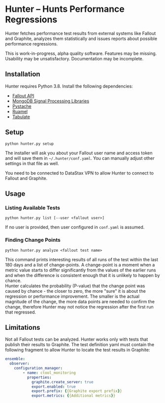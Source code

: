 Hunter – Hunts Performance Regressions
======================================

Hunter fetches performance test results from external systems
like Fallout and Graphite, analyzes them statistically and 
issues reports about possible performance regressions. 

This is work-in-progress, alpha quality software. 
Features may be missing. 
Usability may be unsatisfactory.
Documentation may be incomplete.

## Installation
Hunter requires Python 3.8.
Install the following dependencies:
* [Fallout API](https://github.com/riptano/Fallout/tree/master/fallout-cli)
* [MongoDB Signal Processing Libraries](https://pypi.org/project/signal-processing-algorithms/)
* [Pystache](https://pypi.org/project/pystache/)
* [Ruamel](https://pypi.org/project/ruamel.yaml/)
* [Tabulate](https://pypi.org/project/tabulate/)

## Setup
```
python hunter.py setup
```
The installer will ask you about your Fallout user name and access token
and will save them in `~/.hunter/conf.yaml`. 
You can manually adjust other settings in that file as well. 

You need to be connected to DataStax VPN to allow Hunter to connect
to Fallout and Graphite.

## Usage
### Listing Available Tests
```
python hunter.py list [--user <fallout user>]
``` 

If no user is provided, then user configured in `conf.yaml` is assumed.

### Finding Change Points
```
python hunter.py analyze <fallout test name>
```

This command prints interesting results of all
runs of the test within the last 180 days and a list of change-points. 
A change-point is a moment when a metric value starts to differ significantly
from the values of the earlier runs and when the difference 
is consistent enough that it is unlikely to happen by chance.  
Hunter calculates the probability (P-value) that the change point was caused 
by chance - the closer to zero, the more "sure" it is about the regression or
performance improvement. The smaller is the actual magnitude of the change,
the more data points are needed to confirm the change, therefore Hunter may
not notice the regression after the first run that regressed.

## Limitations
Not all Fallout tests can be analyzed. Hunter works only with tests
that publish their results to Graphite. The test definition 
yaml must contain the following fragment to allow Hunter to locate
the test results in Graphite:

```yaml
ensemble:
  observer:
    configuration_manager:
        - name: ctool_monitoring
          properties:
            graphite.create_server: true
            export.enabled: true
            export.prefix: {{Graphite export prefix}}
            export.metrics: {{Additional metrics}}              
```
 



   